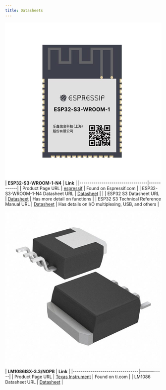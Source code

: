 ```yaml
---
title: Datasheets
---
```


![](MFG_Attachment-2-ESP32-S3-WROOM-1.jpg)
| **ESP32-S3-WROOM-1-N4**          | **Link**   |
|----------------------------------|------------|
| Product Page URL                              | [espressif](https://www.espressif.com/en/products/modules)                                                           | Found on Espressif.com |
| ESP32-S3-WROOM-1-N4 Datasheet URL             | [Datasheet](https://www.espressif.com/sites/default/files/documentation/esp32-s3-wroom-1_wroom-1u_datasheet_en.pdf)  |                        |
| ESP32 S3 Datasheet URL                        | [Datasheet](https://www.espressif.com/sites/default/files/documentation/esp32-s3_datasheet_en.pdf)                   | Has more detail on functions |
| ESP32 S3 Technical Reference Manual URL       | [Datasheet](https://www.espressif.com/sites/default/files/documentation/esp32-s3_technical_reference_manual_en.pdf)  | Has details on I/O multiplexing, USB, and others |


![](296~4200577-3~KTT~3.jpg)
| **LM1086ISX-3.3/NOPB**          | **Link**   |
|---------------------------------|------------|
| Product Page URL                              | [Texas Instrument](https://www.ti.com/product/LM1086/part-details/LM1086ISX-3.3/NOPB) | Found on ti.com |
| LM1086 Datasheet URL                          | [Datasheet](https://www.ti.com/lit/ds/symlink/lm1086.pdf?HQS=dis-dk-null-digikeymode-dsf-pf-null-wwe&ts=1739050948904&ref_url=https%253A%252F%252Fwww.ti.com%252Fgeneral%252Fdocs%252Fsuppproductinfo.tsp%253FdistId%253D10%2526gotoUrl%253Dhttps%253A%252F%252Fwww.ti.com%252Flit%252Fgpn%252Flm1086) |

